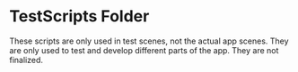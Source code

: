 # TestScripts Folder

These scripts are only used in test scenes, not the actual app scenes. They are only used to test and develop
different parts of the app. They are not finalized.
